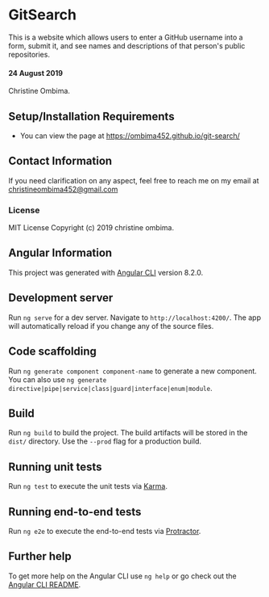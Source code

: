# GitSearch
This is a website which allows users to enter a GitHub username into a form, submit it, and see names and descriptions of that person's public repositories.

#### 24 August 2019
Christine Ombima.

## Setup/Installation Requirements
* You can view the page at https://ombima452.github.io/git-search/

## Contact Information
If you need clarification on any aspect, feel free to reach me on my email at christineombima452@gmail.com

### License
MIT License
Copyright (c) 2019 christine ombima.

## Angular Information
This project was generated with [Angular CLI](https://github.com/angular/angular-cli) version 8.2.0.

## Development server

Run `ng serve` for a dev server. Navigate to `http://localhost:4200/`. The app will automatically reload if you change any of the source files.

## Code scaffolding

Run `ng generate component component-name` to generate a new component. You can also use `ng generate directive|pipe|service|class|guard|interface|enum|module`.

## Build

Run `ng build` to build the project. The build artifacts will be stored in the `dist/` directory. Use the `--prod` flag for a production build.

## Running unit tests

Run `ng test` to execute the unit tests via [Karma](https://karma-runner.github.io).

## Running end-to-end tests

Run `ng e2e` to execute the end-to-end tests via [Protractor](http://www.protractortest.org/).

## Further help

To get more help on the Angular CLI use `ng help` or go check out the [Angular CLI README](https://github.com/angular/angular-cli/blob/master/README.md).
